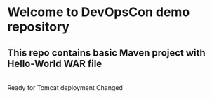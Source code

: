 # Welcome to DevOpsCon demo repository
## This repo contains basic Maven project with Hello-World WAR file 
<BR> Ready for Tomcat deployment Changed
